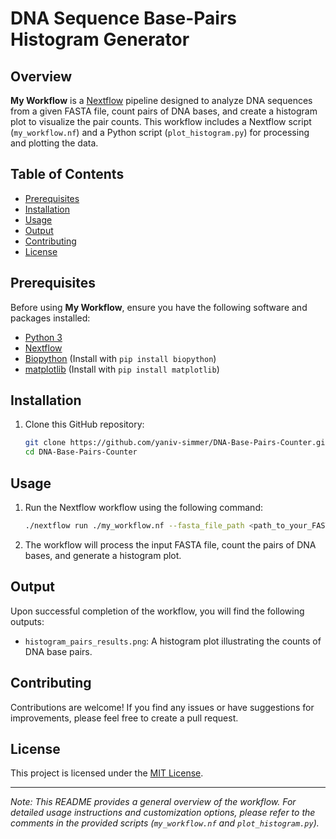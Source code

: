 # DNA Sequence Base-Pairs Histogram Generator


## Overview

**My Workflow** is a [Nextflow](https://www.nextflow.io/) pipeline designed to analyze DNA sequences from a given FASTA file, count pairs of DNA bases, and create a histogram plot to visualize the pair counts. This workflow includes a Nextflow script (`my_workflow.nf`) and a Python script (`plot_histogram.py`) for processing and plotting the data.

## Table of Contents

- [Prerequisites](#prerequisites)
- [Installation](#installation)
- [Usage](#usage)
- [Output](#output)
- [Contributing](#contributing)
- [License](#license)

## Prerequisites

Before using **My Workflow**, ensure you have the following software and packages installed:

- [Python 3](https://www.python.org/downloads/)
- [Nextflow](https://www.nextflow.io/docs/latest/getstarted.html)
- [Biopython](https://biopython.org/) (Install with `pip install biopython`)
- [matplotlib](https://matplotlib.org/stable/users/installing.html) (Install with `pip install matplotlib`)

## Installation

1. Clone this GitHub repository:

   ```bash
   git clone https://github.com/yaniv-simmer/DNA-Base-Pairs-Counter.git
   cd DNA-Base-Pairs-Counter

   ```

## Usage


1. Run the Nextflow workflow using the following command:

   ```bash
   ./nextflow run ./my_workflow.nf --fasta_file_path <path_to_your_FASTA_file> 
   ```

2. The workflow will process the input FASTA file, count the pairs of DNA bases, and generate a histogram plot.

## Output

Upon successful completion of the workflow, you will find the following outputs:

- `histogram_pairs_results.png`: A histogram plot illustrating the counts of DNA base pairs.

## Contributing

Contributions are welcome! If you find any issues or have suggestions for improvements, please feel free to create a pull request.

## License

This project is licensed under the [MIT License](LICENSE).

---

*Note: This README provides a general overview of the workflow. For detailed usage instructions and customization options, please refer to the comments in the provided scripts (`my_workflow.nf` and `plot_histogram.py`).*


